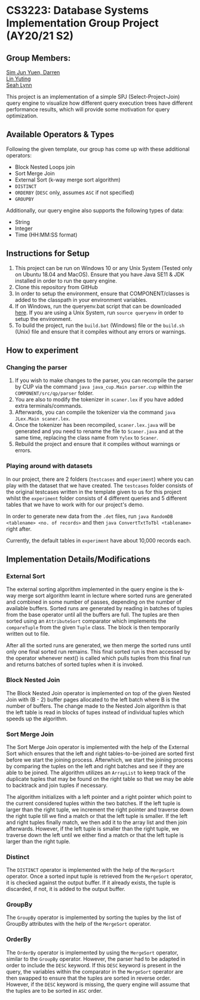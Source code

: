 
# CS3223: Database Systems Implementation Group Project (AY20/21 S2)

## Group Members:
[Sim Jun Yuen, Darren](https://github.com/Kalsyc)<br>
[Lin Yuting](https://github.com/linyutinglyt)<br>
[Seah Lynn](https://github.com/seahlynn)<br>

This project is an implementation of a simple SPJ (Select-Project-Join) query engine to visualize how different query execution trees have different performance results, which will provide some motivation for query optimization.

## Available Operators & Types

Following the given template, our group has come up with these additional operators:

- Block Nested Loops join
- Sort Merge Join
- External Sort (k-way merge sort algorithm)
- `DISTINCT`
- `ORDERBY` (`DESC` only, assumes `ASC` if not specified)
- `GROUPBY`

Additionally, our query engine also supports the following types of data:
- String
- Integer
- Time (HH:MM:SS format)

## Instructions for Setup

1) This project can be run on Windows 10 or any Unix System (Tested only on Ubuntu 18.04 and MacOS). Ensure that you have Java SE11 & JDK installed in order to run the query engine.
2) Clone this repository from GitHub
3) In order to setup the environment, ensure that COMPONENT/classes is added to the classpath in your environment variables.
4) If on Windows, run the queryenv.bat script that can be downloaded [here](http://www.comp.nus.edu.sg/~tankl/cs3223/project/queryenv.bat). If you are using a Unix System, run `source queryenv` in order to setup the environment.
5) To build the project, run the `build.bat` (Windows) file or the `build.sh` (Unix) file and ensure that it compiles without any errors or warnings.

## How to experiment
### Changing the parser
1) If you wish to make changes to the parser, you can recompile the parser by CUP via the command `java java_cup.Main parser.cup` within the `COMPONENT/src/qp/parser` folder. 
2) You are also to modify the tokenizer in `scaner.lex` if you have added extra terminals/commands. 
3) Afterwards, you can compile the tokenizer via the command `java JLex.Main scaner.lex`.
4) Once the tokenizer has been recompiled, `scaner.lex.java` will be generated and you need to rename the file to `Scaner.java` and at the same time, replacing the class name from `Yylex` to `Scaner`.
5) Rebuild the project and ensure that it compiles without warnings or errors.

### Playing around with datasets
In our project, there are 2 folders (`testcases` and `experiment`) where you can play with the dataset that we have created. The `testcases` folder consists of the original testcases written in the template given to us for this project whilst the `experiment` folder consists of 4 different queries and 5 different tables that we have to work with for our project's demo.

In order to generate new data from the `.det` files, run `java RandomDB <tablename> <no. of records>` and then `java ConvertTxtToTbl <tablename>` right after.

Currently, the default tables in `experiment` have about 10,000 records each.

## Implementation Details/Modifications
### External Sort

The external sorting algorithm implemented in the query engine is the k-way merge sort algorithm learnt in lecture where sorted runs are generated and combined in some number of passes, depending on the number of available buffers. Sorted runs are generated by reading in batches of tuples from the base operator until all the buffers are full. The tuples are then sorted using an `AttributeSort` comparator which implements the `compareTuple` from the given `Tuple` class. The block is then temporarily written out to file.

After all the sorted runs are generated, we then merge the sorted runs until only one final sorted run remains. This final sorted run is then accessed by the operator whenever next() is called which pulls tuples from this final run and returns batches of sorted tuples when it is invoked.

### Block Nested Join

The Block Nested Join operator is implemented on top of the given Nested Join with (B - 2) buffer pages allocated to the left batch where B is the number of buffers. The change made to the Nested Join algorithm is that the left table is read in blocks of tupes instead of individual tuples which speeds up the algorithm.

### Sort Merge Join

The Sort Merge Join operator is implemented with the help of the External Sort which ensures that the left and right tables-to-be-joined are sorted first before we start the joining process. Afterwhich, we start the joining process by comparing the tuples on the left and right batches and see if they are able to be joined. The algorithm utilizes an `ArrayList` to keep track of the duplicate tuples that may be found on the right table so that we may be able to backtrack and join tuples if necessary.<br>

The algorithm initializes with a left pointer and a right pointer which point to the current considered tuples within the two batches. If the left tuple is larger than the right tuple, we increment the right pointer and traverse down the right tuple till we find a match or that the left tuple is smaller. If the left and right tuples finally match, we then add it to the array list and then join afterwards. However, if the left tuple is smaller than the right tuple, we traverse down the left until we either find a match or that the left tuple is larger than the right tuple.

### Distinct
The `DISTINCT` operator is implemented with the help of the `MergeSort` operator. Once a sorted input tuple is retrieved from the `MergeSort` operator, it is checked against the output buffer. If it already exists, the tuple is discarded, if not, it is added to the output buffer. 

### GroupBy
The `GroupBy` operator is implemented by sorting the tuples by the list of GroupBy attributes with the help of the `MergeSort` operator.

### OrderBy
The `OrderBy` operator is implemented by using the `MergeSort` operator, similar to the `GroupBy` operator. However, the parser had to be adapted in order to include the `DESC` keyword. If this `DESC` keyword is present in the query, the variables within the comparator in the `MergeSort` operator are then swapped to ensure that the tuples are sorted in reverse order. However, if the `DESC` keyword is missing, the query engine will assume that the tuples are to be sorted in `ASC` order.
